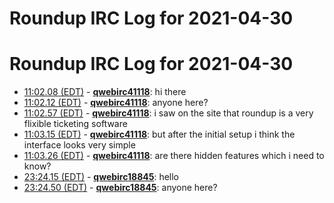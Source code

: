 # Roundup IRC Log for 2021-04-30 #
# Roundup IRC Log for 2021-04-30
* <a href="#11:02.08" id="11:02.08">11:02.08 (EDT)</a> - __[qwebirc41118](https://github.com/qwebirc41118)__: hi there
* <a href="#11:02.12" id="11:02.12">11:02.12 (EDT)</a> - __[qwebirc41118](https://github.com/qwebirc41118)__: anyone here?
* <a href="#11:02.57" id="11:02.57">11:02.57 (EDT)</a> - __[qwebirc41118](https://github.com/qwebirc41118)__: i saw on the site that roundup is a very flixible ticketing software
* <a href="#11:03.15" id="11:03.15">11:03.15 (EDT)</a> - __[qwebirc41118](https://github.com/qwebirc41118)__: but after the initial setup i think the interface looks very simple
* <a href="#11:03.26" id="11:03.26">11:03.26 (EDT)</a> - __[qwebirc41118](https://github.com/qwebirc41118)__: are there hidden features which i need to know?
* <a href="#23:24.15" id="23:24.15">23:24.15 (EDT)</a> - __[qwebirc18845](https://github.com/qwebirc18845)__: hello
* <a href="#23:24.50" id="23:24.50">23:24.50 (EDT)</a> - __[qwebirc18845](https://github.com/qwebirc18845)__: anyone here?
